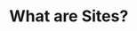 # What are Sites?

<!-- Websites have a structure of pages that can be navigated by digital users and are used by virtually every modern business, but a website without content is like a book without pages. When you're building a website, you need to figure out how to include content and how to structure and display that content efficiently. So what is the best way to deliver content in a site for your business? That is the question this course will help you answer.

<figure>
	<img src="../images/lecture-images/site-examples-lrsite.png" style="max-height: 100%" />
	<figcaption style="font-size: x-small">Fig.1 Liferay Site Management</figcaption>
</figure>

## Livingstone Hotels & Resorts {#livingstone}

Livingstone Hotels & Resorts has tasked Josiah Copeland with leading a team to build a new platform for the entire company. This platform needs to have an employee intranet, _Livingstone Loop_, that will improve communication and connectivity across multiple departments, increase employee enablement, retention, and morale by helping maintain a work/life balance, and engage employees to ensure content is actually being seen and read. As the platform administrator, Josiah is also in charge of empowering the web development team (Kaito Tanaka, Martin Llewellyn, and Maria Flores) to create the public website for Livingstone Hotels & Resorts. This website needs to:

* Attract customers with clear, persuasive content targeted to what they want
* Implement an intuitive user journey
* Present content that's useful and relevant that increases Livingstone's online presence while simultaneously establishing a connection with the reader
* Reach the appropriate audience

## Sites in Liferay DXP {#sites}

Sites act as repositories in which all content and content types (Liferay Assets) are stored. Pages can be created within Sites in order to display content to Users. Josiah can add content to these pages via _Widgets_.

<br />

<div class="key-point">
Key Point: <br />
<strong>Widgets</strong> display Site content on pages.
</div>

Josiah can drag and drop widgets from the _Add menu_ at the top right of a page when on a site. Each Asset has a corresponding widget that can be used to display content on a site page. For example, Web Content can be displayed via the Web Content Display widget.

<br />

<figure>
	<img src="../images/lecture-images/ContentManagementApplications.png" style="max-height: 80%" />
	<figcaption style="font-size: x-small">Fig.2 Four of the most commonly used widgets in Liferay DXP</figcaption>
</figure>

<br />

When dragging widgets onto a page, it is important to know where that content can go and how it can be structured on the page. This is where _Page Layouts_ come in. 

In Liferay, widgets can be placed in the center of each page within a grid-like structure. The layout can be divided into up to twelve columns and any number of rows. Layout Templates control this grid. There are many default layouts, but developers can also create custom layouts. These can help unify the look of pages across a site.

<figure>
	<img src="../images/lecture-images/page-columns.png" style="max-height: 100%" />
	<figcaption style="font-size: x-small">Fig.3 An example of a simple two-column layout</figcaption>
</figure>

<br />

## The Content Management System {#contentmanage}

Anyone that has used a website before probably has a pretty good idea of how sites look and work. Liferay Sites are similar in concept, but there are a few distinctions that make the creation and management of content and pages more effective. They serve as a foundational block of content, documents, and pages. Each Site contains its own unique group of content and provides a framework for managing Roles and permissions to control access. Content can be displayed to a wider audience on Site Pages.

<div class="key-point">
Key Point: <br />
Liferay <strong>Sites</strong> are groups of Content that can be displayed on Pages.
</div>

<figure>
	<img src="../images/lecture-images/sites-pages-content.png" style="max-height: 30%;" />
	<figcaption style="font-size: x-small">Fig.4 How Content is displayed in Liferay DXP</figcaption>
</figure>

<br />

With Liferay, it's easy to create content-centric Pages such as:

- Front Pages  
- Landing Pages
- Express Content Pages
  - Learning Management System course lessons
  - Intranet content pages

In Liferay, each individual Site holds its own set of content. In certain cases, content needs to be shared across multiple Sites. This is possible either through Parent-Child Site inheritance or by adding content to the Global Site. 

Sharing Content within a Site Hierarchy is specifically done by Site Administrators who have administrative access to each Site in question. When sharing content this way, content is only shared via the display through widgets on pages. We'll discuss this more later.

Sharing Content through the Global Site is generally recommended. Using the global scope helps to provide content types and design to every Site, which can help ensure consistency in a website. Using the Global Site will also prevent compatibility issues with Staging, as we'll discuss in a later chapter.

<br />

<figure>
	<img src="../images/lecture-images/global-or-hierchy.png" style="max-height: 100%" />
	<figcaption style="font-size: x-small">Fig.5 The Global Site and default site on the Livingstone platform</figcaption>
</figure>

## The Asset Framework {#asset}

Content teams can work with a couple of content management features within their sites. The first is the traditional _Asset Framework_. The Asset Framework allows for many different kinds of content to be created within the Liferay platform. In addition, there are common features such as adding metadata for content organization or allowing users to interact with comments. This makes for an easy way to sort, find, and interact with the content in the platform.

<div class="key-point">
Key Point: <br />
The <strong>Asset Framework</strong> provides a number of different content types and features.
</div>

## Experience Management Features in Liferay DXP 7.2 {#expmanage}

Content teams can also work with new Web Experience tools now available in Liferay 7.2. These tools are designed to empower business users in the creation and management of modern sites. These tools include:

- Content Creation tools including _Content Pages and Templates_, _Display Pages_, and _Page Fragments_
- _Navigation Menus_ are used to create custom navigation bars to be added to your pages.

We'll discuss these tools in further detail in a later module.

<div class="key-point">
Key Point:  <br />
<ul>
	<li><strong>Navigation Menus</strong> give you greater control over your user's ability to navigate your site.</li>
	<li>To create reusable types of content for Site Pages easily, you can use the following:</li>
	<ul>
		<li><strong>Content Pages</strong></li>
		<li><strong>Display Pages</strong></li>
		<li><strong>Page Fragments</strong></li>
	</ul>
</ul>
</div>

<figure>
	<img src="../images/lecture-images/modern-site-building-example.png" style="max-height: 100%" />
	<figcaption style="font-size: x-small">Fig.6 A Page Fragment used to create a modern site page</figcaption>
</figure>

## Putting Everything Together {#everything}

Liferay has many great individual content features, but putting all the features together makes for a powerful content strategy. Containing and finding content is easy using Sites, and when combined with content-centric pages, Content Creators will have an easy time creating, editing, and displaying content. With Liferay's new content creation tools, users have an easier time than ever getting to that content thanks to Modern Navigation Tools--and the content looks even better. Finally, taking advantage of the Asset Framework features ties it all together, making it easy for content creators and administrators to organize content and for users to interact with that content.

<div class="summary">
<h3>Knowledge Check</h3>
<ul>
	<li>_______________________ are groups of content.</li>
	<li>Site Pages are the part of a Site where the content is _______________________.</li>
	<li>The _______________________ is a set of features that can be applied to all content.</li>
</ul>
</div> -->
